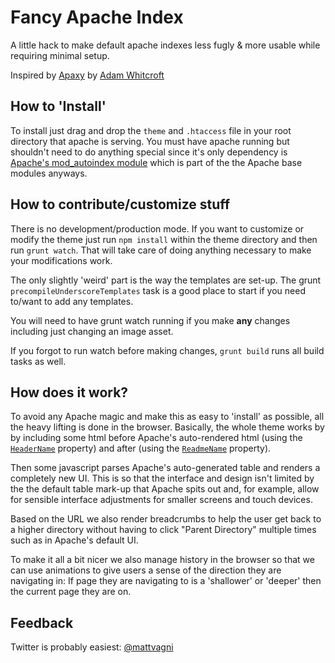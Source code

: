 Fancy Apache Index
==================

A little hack to make default apache indexes less fugly & more usable while requiring minimal setup.

Inspired by [Apaxy](http://adamwhitcroft.com/apaxy/) by [Adam Whitcroft](http://adamwhitcroft.com/)


How to 'Install'
--
To install just drag and drop the `theme` and `.htaccess` file in your root directory that apache is serving. You must have apache running but shouldn't need to do anything special since it's only dependency is  [Apache's mod_autoindex module](http://httpd.apache.org/docs/2.2/mod/mod_autoindex.html) which is part of the the Apache base modules anyways.


How to contribute/customize stuff
--
There is no development/production mode. If you want to customize or modify the theme just run `npm install` within the theme directory and then run `grunt watch`. That will take care of doing anything necessary to make your modifications work.

The only slightly 'weird' part is the way the templates are set-up. The grunt `precompileUnderscoreTemplates` task is a good place to start if you need to/want to add any templates.

You will need to have grunt watch running if you make __any__ changes including just changing an image asset.

If you forgot to run watch before making changes, `grunt build` runs all build tasks as well.


How does it work?
--
To avoid any Apache magic and make this as easy to 'install' as possible, all the heavy lifting is done in the browser. Basically, the whole theme works by by including some html before Apache's auto-rendered html (using the [`HeaderName`](http://httpd.apache.org/docs/2.2/mod/mod_autoindex.html#headername) property) and after (using the [`ReadmeName`]('http://httpd.apache.org/docs/2.2/mod/mod_autoindex.html#readmename') property).

Then some javascript parses Apache's auto-generated table and renders a completely new UI. This is so that the interface and design isn't limited by the the default table mark-up that Apache spits out and, for example, allow for sensible interface adjustments for smaller screens and touch devices.

Based on the URL we also render breadcrumbs to help the user get back to a higher directory without having to click "Parent Directory" multiple times such as in Apache's default UI.

To make it all a bit nicer we also manage history in the browser so that we can use animations to give users a sense of the direction they are navigating in: If page they are navigating to is a 'shallower' or 'deeper' then the current page they are on.


Feedback
--
Twitter is probably easiest: [@mattvagni](http://www.twitter.com/mattvagni)

